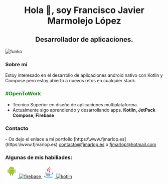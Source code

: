 <h1 align="center">Hola 👋, soy Francisco Javier Marmolejo López</h1>
<h2 align="center">Desarrollador de aplicaciones.</h2>

<img src="https://www.fjmarlop.es/funko.png" alt="funko" width="200" height="200"/>

<h3 align="left">Sobre mi</h3>

<p align="left">
Estoy interesado en el desarrollo de aplicaciones android nativo con Kotlin y Compose pero estoy abierto a nuevos retos en cualquier stack.

<h3 align="left" style="color:Green">#OpenToWork</h3>

- Tecnico Superior en diseño de aplicaciones multiplataforma.
- Actualmente sigo aprendiendo y desarrollando apps. **Kotlin, JetPack Compose, Firebase**

<h3 align="left">Contacto</h3>
 - Os dejo el enlace a mi portfolio [https:\\www.fjmarlop.es](https:\\www.fjmarlop.es)
<a href="mailto:contacto@fjmarlop.es">contacto@fjmarlop.es</a> o <a href="mailto:fjmarlop@hotmail.com">fjmarlop@hotmail.com</a> 

<h3 align="left">Algunas de mis habiliades:</h3>

<p align="left"> 
<a href="https://developer.android.com" target="_blank" rel="noreferrer">
<img src="https://raw.githubusercontent.com/devicons/devicon/master/icons/android/android-original-wordmark.svg" alt="android" width="40" height="40"/> </a>   
   <a href="https://firebase.google.com/" target="_blank" rel="noreferrer"> <img src="https://www.vectorlogo.zone/logos/firebase/firebase-icon.svg" alt="firebase" width="40" height="40"/> </a>
  <a href="https://www.java.com" target="_blank" rel="noreferrer"> <img src="https://raw.githubusercontent.com/devicons/devicon/master/icons/java/java-original.svg" alt="java" width="40" height="40"/> </a>
   <a href="https://kotlinlang.org" target="_blank" rel="noreferrer"> <img src="https://www.vectorlogo.zone/logos/kotlinlang/kotlinlang-icon.svg" alt="kotlin" width="40" height="40"/> </a>
</p>
